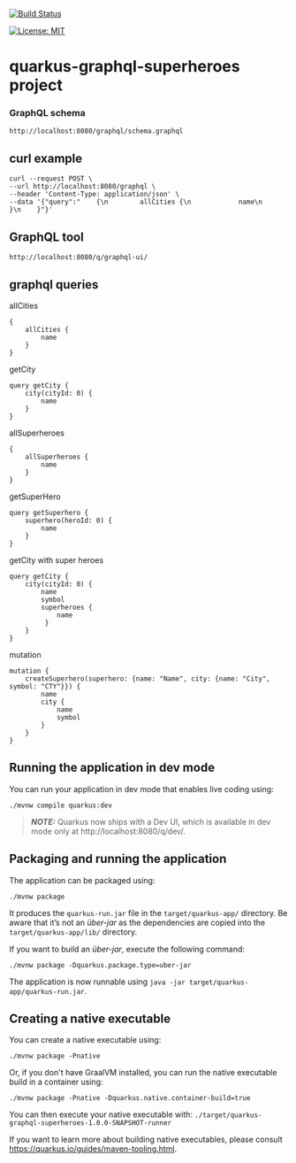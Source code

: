 [![Build Status](https://travis-ci.com/claudioaltamura/quarkus-graphql-superheroes.svg?branch=master)](https://travis-ci.com/claudioaltamura/quarkus-graphql-superheroes)

[![License: MIT](https://img.shields.io/badge/License-MIT-yellow.svg)](https://opensource.org/licenses/MIT)

# quarkus-graphql-superheroes project

### GraphQL schema

    http://localhost:8080/graphql/schema.graphql

## curl example

    curl --request POST \
    --url http://localhost:8080/graphql \
    --header 'Content-Type: application/json' \
    --data '{"query":"    {\n        allCities {\n            name\n        }\n    }"}'

## GraphQL tool
    http://localhost:8080/q/graphql-ui/

## graphql queries

allCities

    {
        allCities {
            name
        }
    }

getCity

    query getCity {
        city(cityId: 0) {
            name
        }
    }

allSuperheroes

    {
        allSuperheroes {
            name
        }
    }

getSuperHero

    query getSuperhero {
        superhero(heroId: 0) {
            name
        }
    }

getCity with super heroes

    query getCity {
        city(cityId: 0) {
            name
            symbol
            superheroes {
                name
             }
        }
    }

mutation

    mutation {
        createSuperhero(superhero: {name: "Name", city: {name: "City", symbol: "CTY"}}) {
            name
            city {
                name
                symbol
            }
        }
    }

## Running the application in dev mode

You can run your application in dev mode that enables live coding using:
```shell script
./mvnw compile quarkus:dev
```

> **_NOTE:_**  Quarkus now ships with a Dev UI, which is available in dev mode only at http://localhost:8080/q/dev/.

## Packaging and running the application

The application can be packaged using:
```shell script
./mvnw package
```
It produces the `quarkus-run.jar` file in the `target/quarkus-app/` directory.
Be aware that it’s not an _über-jar_ as the dependencies are copied into the `target/quarkus-app/lib/` directory.

If you want to build an _über-jar_, execute the following command:
```shell script
./mvnw package -Dquarkus.package.type=uber-jar
```

The application is now runnable using `java -jar target/quarkus-app/quarkus-run.jar`.

## Creating a native executable

You can create a native executable using: 
```shell script
./mvnw package -Pnative
```

Or, if you don't have GraalVM installed, you can run the native executable build in a container using: 
```shell script
./mvnw package -Pnative -Dquarkus.native.container-build=true
```

You can then execute your native executable with: `./target/quarkus-graphql-superheroes-1.0.0-SNAPSHOT-runner`

If you want to learn more about building native executables, please consult https://quarkus.io/guides/maven-tooling.html.
